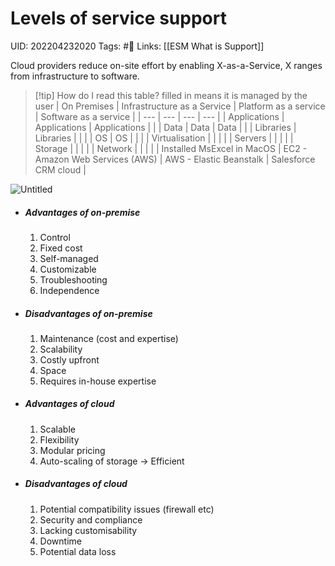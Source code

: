 # Levels of service support
UID: 202204232020
Tags: #🌱 
Links: [[ESM What is Support]]

Cloud providers reduce on-site effort by enabling X-as-a-Service, X ranges from infrastructure to software.
> [!tip] How do I read this table?
> filled in means it is managed by the user
| On Premises | Infrastructure as a Service | Platform as a service | Software as a service |
| --- | --- | --- | --- |
| Applications | Applications | Applications |  |
| Data | Data | Data |  |
| Libraries | Libraries |  |  |
| OS | OS |  |  |
| Virtualisation |  |  |  |
| Servers |  |  |  |
| Storage |  |  |  |
| Network |  |  |  |
| Installed MsExcel in MacOS | EC2 - Amazon Web Services (AWS) | AWS - Elastic Beanstalk | Salesforce CRM cloud |

![Untitled](Enterprise%2078767/Untitled%208.png)

- ##### Advantages of on-premise
    1. Control
    2. Fixed cost
    3. Self-managed
    4. Customizable
    5. Troubleshooting
    6. Independence
- ##### Disadvantages of on-premise
    1. Maintenance (cost and expertise)
    2. Scalability
    3. Costly upfront
    4. Space
    5. Requires in-house expertise
- ##### Advantages of cloud
    1. Scalable
    2. Flexibility
    3. Modular pricing
    4. Auto-scaling of storage → Efficient
- ##### Disadvantages of cloud
    1. Potential compatibility issues (firewall etc)
    2. Security and compliance
    3. Lacking customisability
    4. Downtime
    5. Potential data loss